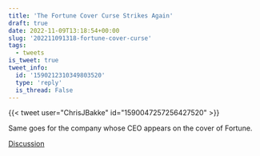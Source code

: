 ```yaml
---
title: 'The Fortune Cover Curse Strikes Again'
draft: true
date: 2022-11-09T13:18:54+00:00
slug: '202211091318-fortune-cover-curse'
tags:
  - tweets
is_tweet: true
tweet_info:
  id: '1590212310349803520'
  type: 'reply'
  is_thread: False
---
```




{{< tweet user="ChrisJBakke" id="1590047257256427520" >}}

Same goes for the company whose CEO appears on the cover of Fortune.

[Discussion](https://x.com/sytelus/status/1590212310349803520)
